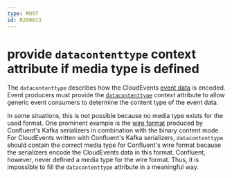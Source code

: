 ```yaml
---
type: MUST
id: R200013
---
```


# provide `datacontenttype` context attribute if media type is defined

The `datacontenttype` describes how the CloudEvents [event data](https://github.com/cloudevents/spec/blob/v1.0.2/cloudevents/spec.md#event-data) is encoded.
Event producers must provide the [`datacontenttype`](https://github.com/cloudevents/spec/blob/main/cloudevents/spec.md#datacontenttype) context attribute to allow generic event consumers to determine the content type of the event data.

In some situations, this is not possible because no media type exists for the used format.
One prominent example is the [wire format](https://docs.confluent.io/platform/current/schema-registry/serdes-develop/index.html#wire-format) produced by Confluent's Kafka serializers in combination with the binary content mode.
For CloudEvents written with Confluent's Kafka serializers, `datacontenttype` should contain the correct media type for Confluent's wire format because the serializers encode the CloudEvents data in this format.
Confluent, however, never defined a media type for the wire format. Thus, it is impossible to fill the `datacontenttype` attribute in a meaningful way.
